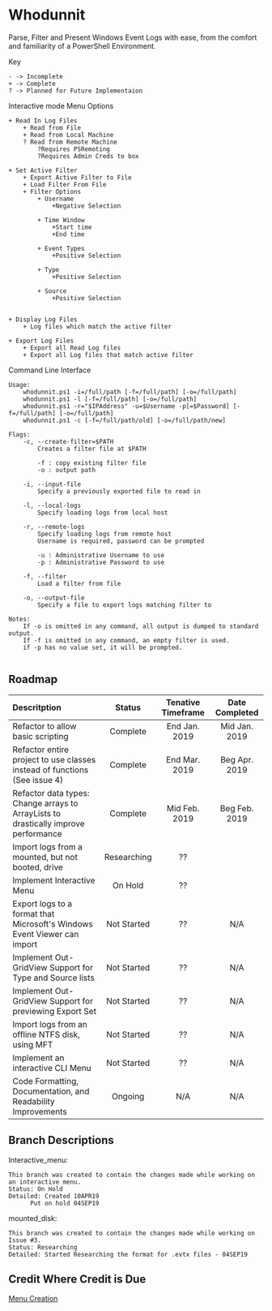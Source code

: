 Whodunnit
=========

Parse, Filter and Present Windows Event Logs with ease, from the comfort and familiarity of a PowerShell Environment.

Key
```
- -> Incomplete
+ -> Complete
? -> Planned for Future Implementaion
```

Interactive mode Menu Options
```	
+ Read In Log Files
	+ Read from File
	+ Read from Local Machine
	? Read from Remote Machine
		?Requires PSRemoting
		?Requires Admin Creds to box
		
+ Set Active Filter
	+ Export Active Filter to File
	+ Load Filter From File
	+ Filter Options
		+ Username
			+Negative Selection
			
		+ Time Window
			+Start time
			+End time
			
		+ Event Types
			+Positive Selection

		+ Type
			+Positive Selection
		
		+ Source 
			+Positive Selection
			
			
+ Display Log Files
	+ Log files which match the active filter
		
+ Export Log Files
	+ Export all Read Log files
	+ Export all Log files that match active filter
```

Command Line Interface
```
Usage:
	whodunnit.ps1 -i=/full/path [-f=/full/path] [-o=/full/path]
	whodunnit.ps1 -l [-f=/full/path] [-o=/full/path]
	whodunnit.ps1 -r="$IPAddress" -u=$Username -p[=$Password] [-f=/full/path] [-o=/full/path]
	whodunnit.ps1 -c [-f=/full/path/old] [-o=/full/path/new]
	
Flags:
	-c, --create-filter=$PATH
		Creates a filter file at $PATH
		
		-f : copy existing filter file
		-o : output path

	-i, --input-file 
		Specify a previously exported file to read in
		
	-l, --local-logs
		Specify loading logs from local host
		
	-r, --remote-logs
		Specify loading logs from remote host
		Username is required, password can be prompted
		
		-u : Administrative Username to use
		-p : Administrative Password to use
		
	-f, --filter
		Load a filter from file
		
	-o, --output-file
		Specify a file to export logs matching filter to
		
Notes:
	If -o is omitted in any command, all output is dumped to standard output.
	If -f is omitted in any command, an empty filter is used.
	if -p has no value set, it will be prompted.
	
```

Roadmap
-------

| Descritption | Status | Tenative Timeframe | Date Completed |
| :------------- | :-------------: |  :-------------: | :-------------: |
| Refactor to allow basic scripting  | Complete | End Jan. 2019 | Mid Jan. 2019 |
| Refactor entire project to use classes instead of functions (See issue 4) | Complete | End Mar. 2019 | Beg Apr. 2019 |
| Refactor data types: Change arrays to ArrayLists to drastically improve performance | Complete | Mid Feb. 2019 | Beg Feb. 2019 |
| Import logs from a mounted, but not booted, drive | Researching | ?? |  |
| Implement Interactive Menu | On Hold | ?? |  |
| Export logs to a format that Microsoft's Windows Event Viewer can import | Not Started | ?? | N/A |
| Implement Out-GridView Support for Type and Source lists | Not Started | ?? | N/A |
| Implement Out-GridView Support for previewing Export Set | Not Started | ?? | N/A |
| Import logs from an offline NTFS disk, using MFT | Not Started | ?? | N/A |
| Implement an interactive CLI Menu | Not Started | ?? | N/A |
| Code Formatting, Documentation, and Readability Improvements | Ongoing | N/A | N/A |


Branch Descriptions
------------------
Interactive_menu:
```
This branch was created to contain the changes made while working on an interactive menu.
Status: On Hold
Detailed: Created 10APR19
	  Put on hold 04SEP19

```

mounted_disk:
```
This branch was created to contain the changes made while working on Issue #3.
Status: Researching 
Detailed: Started Researching the format for .evtx files - 04SEP19

```

Credit Where Credit is Due
--------------------------
[Menu Creation](https://github.com/QuietusPlus/Write-Menu "QuietusPlus's Write-Menu Repo")
